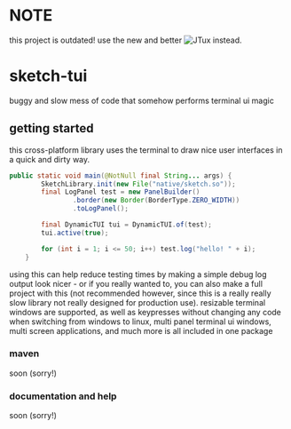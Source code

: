 # NOTE
this project is outdated! use the new and better ![JTux](https://github.com/crxyne/jtux) instead.

# sketch-tui
buggy and slow mess of code that somehow performs terminal ui magic

## getting started
this cross-platform library uses the terminal to draw nice user interfaces in a quick and dirty way.
```java
public static void main(@NotNull final String... args) {
        SketchLibrary.init(new File("native/sketch.so"));
        final LogPanel test = new PanelBuilder()
                .border(new Border(BorderType.ZERO_WIDTH))
                .toLogPanel();

        final DynamicTUI tui = DynamicTUI.of(test);
        tui.active(true);

        for (int i = 1; i <= 50; i++) test.log("hello! " + i);
    }
```
using this can help reduce testing times by making a simple debug log output look nicer - or if you really wanted to, you can also make a full project with this (not recommended however, since this is a really really slow library not really designed for production use).
resizable terminal windows are supported, as well as keypresses without changing any code when switching from windows to linux, multi panel terminal ui windows, multi screen applications, and much more is all included in one package

### maven
soon (sorry!)

### documentation and help
soon (sorry!)
